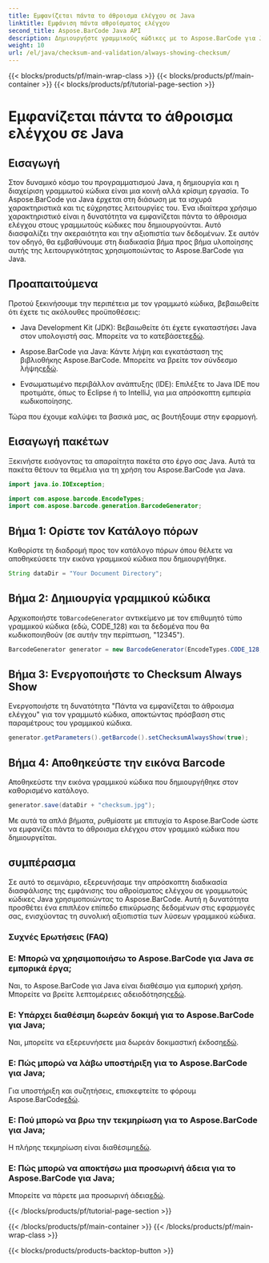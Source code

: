 ```yaml
---
title: Εμφανίζεται πάντα το άθροισμα ελέγχου σε Java
linktitle: Εμφάνιση πάντα αθροίσματος ελέγχου
second_title: Aspose.BarCode Java API
description: Δημιουργήστε γραμμικούς κώδικες με το Aspose.BarCode για Java χωρίς κόπο. Μάθετε πώς να εμφανίζετε πάντα αθροίσματα ελέγχου για βελτιωμένη ακεραιότητα δεδομένων σε αυτόν τον οδηγό βήμα προς βήμα.
weight: 10
url: /el/java/checksum-and-validation/always-showing-checksum/
---
```


{{< blocks/products/pf/main-wrap-class >}}
{{< blocks/products/pf/main-container >}}
{{< blocks/products/pf/tutorial-page-section >}}

# Εμφανίζεται πάντα το άθροισμα ελέγχου σε Java


## Εισαγωγή

Στον δυναμικό κόσμο του προγραμματισμού Java, η δημιουργία και η διαχείριση γραμμωτού κώδικα είναι μια κοινή αλλά κρίσιμη εργασία. Το Aspose.BarCode για Java έρχεται στη διάσωση με τα ισχυρά χαρακτηριστικά και τις εύχρηστες λειτουργίες του. Ένα ιδιαίτερα χρήσιμο χαρακτηριστικό είναι η δυνατότητα να εμφανίζεται πάντα το άθροισμα ελέγχου στους γραμμωτούς κώδικες που δημιουργούνται. Αυτό διασφαλίζει την ακεραιότητα και την αξιοπιστία των δεδομένων. Σε αυτόν τον οδηγό, θα εμβαθύνουμε στη διαδικασία βήμα προς βήμα υλοποίησης αυτής της λειτουργικότητας χρησιμοποιώντας το Aspose.BarCode για Java.

## Προαπαιτούμενα

Προτού ξεκινήσουμε την περιπέτεια με τον γραμμωτό κώδικα, βεβαιωθείτε ότι έχετε τις ακόλουθες προϋποθέσεις:

-  Java Development Kit (JDK): Βεβαιωθείτε ότι έχετε εγκαταστήσει Java στον υπολογιστή σας. Μπορείτε να το κατεβάσετε[εδώ](https://www.oracle.com/java/technologies/javase-downloads.html).

- Aspose.BarCode για Java: Κάντε λήψη και εγκατάσταση της βιβλιοθήκης Aspose.BarCode. Μπορείτε να βρείτε τον σύνδεσμο λήψης[εδώ](https://releases.aspose.com/barcode/java/).

- Ενσωματωμένο περιβάλλον ανάπτυξης (IDE): Επιλέξτε το Java IDE που προτιμάτε, όπως το Eclipse ή το IntelliJ, για μια απρόσκοπτη εμπειρία κωδικοποίησης.

Τώρα που έχουμε καλύψει τα βασικά μας, ας βουτήξουμε στην εφαρμογή.

## Εισαγωγή πακέτων

Ξεκινήστε εισάγοντας τα απαραίτητα πακέτα στο έργο σας Java. Αυτά τα πακέτα θέτουν τα θεμέλια για τη χρήση του Aspose.BarCode για Java.

```java
import java.io.IOException;

import com.aspose.barcode.EncodeTypes;
import com.aspose.barcode.generation.BarcodeGenerator;
```

## Βήμα 1: Ορίστε τον Κατάλογο πόρων

Καθορίστε τη διαδρομή προς τον κατάλογο πόρων όπου θέλετε να αποθηκεύσετε την εικόνα γραμμικού κώδικα που δημιουργήθηκε.

```java
String dataDir = "Your Document Directory";
```

## Βήμα 2: Δημιουργία γραμμικού κώδικα

 Αρχικοποιήστε το`BarcodeGenerator` αντικείμενο με τον επιθυμητό τύπο γραμμικού κώδικα (εδώ, CODE_128) και τα δεδομένα που θα κωδικοποιηθούν (σε αυτήν την περίπτωση, "12345").

```java
BarcodeGenerator generator = new BarcodeGenerator(EncodeTypes.CODE_128, "12345");
```

## Βήμα 3: Ενεργοποιήστε το Checksum Always Show

Ενεργοποιήστε τη δυνατότητα "Πάντα να εμφανίζεται το άθροισμα ελέγχου" για τον γραμμωτό κώδικα, αποκτώντας πρόσβαση στις παραμέτρους του γραμμικού κώδικα.

```java
generator.getParameters().getBarcode().setChecksumAlwaysShow(true);
```

## Βήμα 4: Αποθηκεύστε την εικόνα Barcode

Αποθηκεύστε την εικόνα γραμμικού κώδικα που δημιουργήθηκε στον καθορισμένο κατάλογο.

```java
generator.save(dataDir + "checksum.jpg");
```

Με αυτά τα απλά βήματα, ρυθμίσατε με επιτυχία το Aspose.BarCode ώστε να εμφανίζει πάντα το άθροισμα ελέγχου στον γραμμικό κώδικα που δημιουργείται.

## συμπέρασμα

Σε αυτό το σεμινάριο, εξερευνήσαμε την απρόσκοπτη διαδικασία διασφάλισης της εμφάνισης του αθροίσματος ελέγχου σε γραμμωτούς κώδικες Java χρησιμοποιώντας το Aspose.BarCode. Αυτή η δυνατότητα προσθέτει ένα επιπλέον επίπεδο επικύρωσης δεδομένων στις εφαρμογές σας, ενισχύοντας τη συνολική αξιοπιστία των λύσεων γραμμικού κώδικα.

### Συχνές Ερωτήσεις (FAQ)

### Ε: Μπορώ να χρησιμοποιήσω το Aspose.BarCode για Java σε εμπορικά έργα;
 Ναι, το Aspose.BarCode για Java είναι διαθέσιμο για εμπορική χρήση. Μπορείτε να βρείτε λεπτομέρειες αδειοδότησης[εδώ](https://purchase.aspose.com/buy).

### Ε: Υπάρχει διαθέσιμη δωρεάν δοκιμή για το Aspose.BarCode για Java;
 Ναι, μπορείτε να εξερευνήσετε μια δωρεάν δοκιμαστική έκδοση[εδώ](https://releases.aspose.com/).

### Ε: Πώς μπορώ να λάβω υποστήριξη για το Aspose.BarCode για Java;
 Για υποστήριξη και συζητήσεις, επισκεφτείτε το φόρουμ Aspose.BarCode[εδώ](https://forum.aspose.com/c/barcode/13).

### Ε: Πού μπορώ να βρω την τεκμηρίωση για το Aspose.BarCode για Java;
 Η πλήρης τεκμηρίωση είναι διαθέσιμη[εδώ](https://reference.aspose.com/barcode/java/).

### Ε: Πώς μπορώ να αποκτήσω μια προσωρινή άδεια για το Aspose.BarCode για Java;
 Μπορείτε να πάρετε μια προσωρινή άδεια[εδώ](https://purchase.aspose.com/temporary-license/).


{{< /blocks/products/pf/tutorial-page-section >}}

{{< /blocks/products/pf/main-container >}}
{{< /blocks/products/pf/main-wrap-class >}}

{{< blocks/products/products-backtop-button >}}
